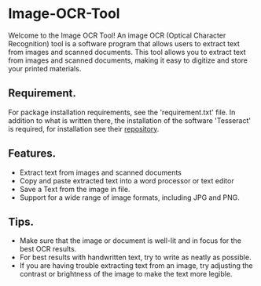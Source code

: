 # Image-OCR-Tool
Welcome to the Image OCR Tool! 
An image OCR (Optical Character Recognition) tool is a software program that allows users to extract text from images and scanned documents.
This tool allows you to extract text from images and scanned documents, making it easy to digitize and store your printed materials.

## Requirement.
For package installation requirements, see the 'requirement.txt' file.
In addition to what is written there, the installation of the software 'Tesseract' is required, for installation see their [repository](https://github.com/tesseract-ocr/tesseract).

## Features.
* Extract text from images and scanned documents
* Copy and paste extracted text into a word processor or text editor
* Save a Text from the image in file.
* Support for a wide range of image formats, including JPG and PNG.

## Tips.
- Make sure that the image or document is well-lit and in focus for the best OCR results.
- For best results with handwritten text, try to write as neatly as possible.
- If you are having trouble extracting text from an image, try adjusting the contrast or brightness of the image to make the text more legible.